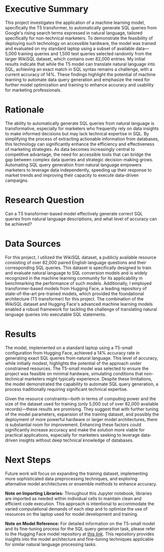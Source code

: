 # Executive Summary
This project investigates the application of a machine learning model, specifically the T5 transformer, to automatically generate SQL queries from Google's rising search terms expressed in natural language, tailored specifically for non-technical marketers. To demonstrate the feasibility of deploying such technology on accessible hardware, the model was trained and evaluated on my standard laptop using a subset of available data—5,000 training queries and 1,500 test queries selected randomly from the larger WikiSQL dataset, which contains over 82,000 entries. My initial results indicate that while the T5 model can translate natural language into SQL, achieving an exact match in SQL syntax remains a challenge, with a current accuracy of 14%. These findings highlight the potential of machine learning to automate data query generation and emphasize the need for further model optimization and training to enhance accuracy and usability for marketing professionals.

# Rationale
The ability to automatically generate SQL queries from natural language is transformative, especially for marketers who frequently rely on data insights to make informed decisions but may lack technical expertise in SQL. By simplifying the process of extracting actionable information from databases, this technology can significantly enhance the efficiency and effectiveness of marketing strategies. As data becomes increasingly central to competitive advantage, the need for accessible tools that can bridge the gap between complex data queries and strategic decision-making grows. Automating SQL query generation from natural language empowers marketers to leverage data independently, speeding up their response to market trends and improving their capacity to execute data-driven campaigns.

# Research Question
Can a T5 transformer-based model effectively generate correct SQL queries from natural language descriptions, and what level of accuracy can be achieved?

# Data Sources
For this project, I utilized the WikiSQL dataset, a publicly available resource consisting of over 82,000 paired English language questions and their corresponding SQL queries. This dataset is specifically designed to train and evaluate natural language to SQL conversion models and is widely recognized in the machine learning community for its applicability in benchmarking the performance of such models. Additionally, I employed transformer-based models from Hugging Face, a leading repository of state-of-the-art pre-trained models, which provided the foundational architecture (T5 transformer) for this project. The combination of the WikiSQL dataset and Hugging Face's advanced machine learning models enabled a robust framework for tackling the challenge of translating natural language queries into executable SQL statements.

# Results
The model, implemented on a standard laptop using a T5-small configuration from Hugging Face, achieved a 14% accuracy rate in generating exact SQL queries from natural language. This level of accuracy, while initially modest, highlights the potential of the approach under constrained resources. The T5-small model was selected to ensure the project was feasible on minimal hardware, simulating conditions that non-technical marketers might typically experience. Despite these limitations, the model demonstrated the capability to automate SQL query generation, a process traditionally requiring significant technical expertise.

Given the resource constraints—both in terms of computing power and the size of the dataset used for training (only 5,000 out of over 82,000 available records)—these results are promising. They suggest that with further tuning of the model parameters, expansion of the training dataset, and possibly the deployment of more powerful hardware or larger model architectures, there is substantial room for improvement. Enhancing these factors could significantly increase accuracy and make the solution more viable for practical applications, especially for marketers seeking to leverage data-driven insights without deep technical knowledge of databases.

# Next Steps
Future work will focus on expanding the training dataset, implementing more sophisticated data preprocessing techniques, and exploring alternative model architectures or ensemble methods to enhance accuracy.

**Note on Importing Libraries:**
Throughout this Jupyter notebook, libraries are imported as needed within individual cells to maintain clean and efficient code execution. This approach is intentional to accommodate the varied computational demands of each step and to optimize the use of resources on the laptop used for model development and training.

**Note on Model Reference:**
For detailed information on the T5-small model and its fine-tuning process for the SQL query generation task, please refer to the Hugging Face model repository at [this link](https://huggingface.co/mrm8488/t5-small-finetuned-wikiSQL). This repository provides insights into the model architecture and fine-tuning techniques applicable for similar natural language processing tasks.
